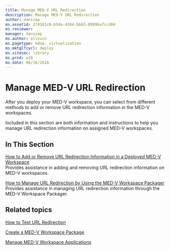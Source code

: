 ```yaml
---
title: Manage MED-V URL Redirection
description: Manage MED-V URL Redirection
author: dansimp
ms.assetid: 274161c0-b54a-4364-bb63-89996afccd04
ms.reviewer: 
manager: dansimp
ms.author: ellevin
ms.pagetype: mdop, virtualization
ms.mktglfcycl: deploy
ms.sitesec: library
ms.prod: w10
ms.date: 06/16/2016
---
```



# Manage MED-V URL Redirection


After you deploy your MED-V workspace, you can select from different methods to add or remove URL redirection information in the MED-V workspaces.

Included in this section are both information and instructions to help you manage URL redirection information on assigned MED-V workspaces.

## In This Section


<a href="" id="how-to-add-or-remove-url-redirection-information-in-a-deployed-med-v-workspace"></a>[How to Add or Remove URL Redirection Information in a Deployed MED-V Workspace](how-to-add-or-remove-url-redirection-information-in-a-deployed-med-v-workspace.md)  
Provides assistance in adding and removing URL redirection information on MED-V workspaces.

<a href="" id="how-to-manage-url-redirection-by-using-the-med-v-workspace-packager"></a>[How to Manage URL Redirection by Using the MED-V Workspace Packager](how-to-manage-url-redirection-by-using-the-med-v-workspace-packager.md)  
Provides assistance in managing URL redirection information through the MED-V Workspace Packager.

## Related topics


[How to Test URL Redirection](how-to-test-url-redirection.md)

[Create a MED-V Workspace Package](create-a-med-v-workspace-package.md)

[Manage MED-V Workspace Applications](manage-med-v-workspace-applications.md)

 

 





